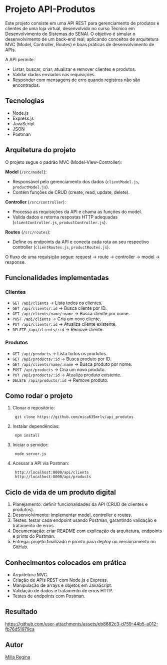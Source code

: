 ﻿# Projeto API-Produtos

Este projeto consiste em uma API REST para gerenciamento de produtos e clientes de uma loja virtual, desenvolvido no curso Técnico em Desenvolvimento de Sistemas do SENAI. O objetivo é simular o desenvolvimento de um back-end real, aplicando conceitos de arquitetura MVC (Model, Controller, Routes) e boas práticas de desenvolvimento de APIs.

A API permite:

* Listar, buscar, criar, atualizar e remover clientes e produtos.
* Validar dados enviados nas requisições.
* Responder com mensagens de erro quando registros não são encontrados.

## Tecnologias

* Node.js
* Express.js
* JavaScript
* JSON
* Postman

## Arquitetura do projeto

O projeto segue o padrão MVC (Model-View-Controller):

**Model** (`/src/model`):

  * Responsável pelo gerenciamento dos dados (`clientModel.js`, `productModel.js`).
  * Contém funções de CRUD (create, read, update, delete).

**Controller** (`/src/controller`):

  * Processa as requisições da API e chama as funções do model.
  * Valida dados e retorna respostas HTTP adequadas (`clientController.js`, `productController.js`).

**Routes** (`/src/routes`):

  * Define os endpoints da API e conecta cada rota ao seu respectivo controller (`clientRoutes.js`, `productRoutes.js`).

O fluxo de uma requisição segue: request → route → controller → model → response.

## Funcionalidades implementadas

### Clientes

* `GET /api/clients` → Lista todos os clientes.
* `GET /api/clients/:id` → Busca cliente por ID.
* `GET /api/clients/name/:name` → Busca cliente por nome.
* `POST /api/clients` → Cria um novo cliente.
* `PUT /api/clients/:id` → Atualiza cliente existente.
* `DELETE /api/clients/:id` → Remove cliente.

### Produtos

* `GET /api/products` → Lista todos os produtos.
* `GET /api/products/:id` → Busca produto por ID.
* `GET /api/clients/name/:name` → Busca produto por nome.
* `POST /api/products` → Cria um novo produto.
* `PUT /api/products/:id` → Atualiza produto existente.
* `DELETE /api/products/:id` → Remove produto.

## Como rodar o projeto

1. Clonar o repositório:

        git clone https://github.com/mica635mrlv/api_produtos

2. Instalar dependências:

        npm install

3. Iniciar o servidor:

        node server.js

4. Acessar a API via Postman:

        http://localhost:8000/api/clients
        http://localhost:8000/api/products

## Ciclo de vida de um produto digital

1. Planejamento: definir funcionalidades da API (CRUD de clientes e produtos).
2. Desenvolvimento: implementar model, controller e routes.
3. Testes: testar cada endpoint usando Postman, garantindo validação e tratamento de erros.
4. Documentação: criar README com explicação da arquitetura, endpoints e prints do Postman.
5. Entrega: projeto finalizado e pronto para deploy ou versionamento no GitHub.

## Conhecimentos colocados em prática

* Arquitetura MVC.
* Criação de APIs REST com Node.js e Express.
* Manipulação de arrays e objetos em JavaScript.
* Validação de dados e tratamento de erros HTTP.
* Testes de endpoints com Postman.

## Resultado

https://github.com/user-attachments/assets/eb8682c3-d759-44b5-a012-fb76d51979ca

## Autor

[Milla Regina](https://www.linkedin.com/in/milla-regina-468020206/)
